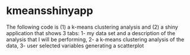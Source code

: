 # kmeansshinyapp
The following code is
(1) a k-means clustering analysis and
(2) a shiny application that shows 3 tabs:
1- my data set and a description of the analysis that I will be performing,
2- a k-means clustering analysis of the data,
3- user selected variables generating a scatterplot
